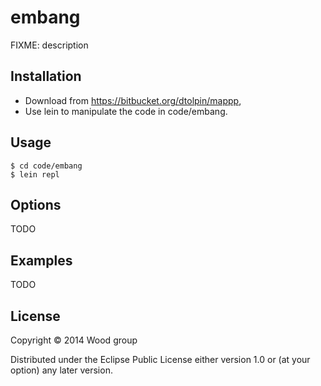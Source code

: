 # embang

FIXME: description

## Installation

* Download from https://bitbucket.org/dtolpin/mappp,
* Use lein to manipulate the code in code/embang.

## Usage


	$ cd code/embang
    $ lein repl

## Options

TODO

## Examples

TODO

## License

Copyright © 2014 Wood group

Distributed under the Eclipse Public License either version 1.0 or (at
your option) any later version.
